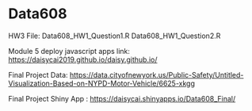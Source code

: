 # Data608

HW3 File: 
Data608_HW1_Question1.R
Data608_HW1_Question2.R

Module 5 deploy javascript apps link:
https://daisycai2019.github.io/daisy.github.io/


Final Project Data:
https://data.cityofnewyork.us/Public-Safety/Untitled-Visualization-Based-on-NYPD-Motor-Vehicle/6625-xkgg

Final Project Shiny App : 
https://daisycai.shinyapps.io/Data608_Final/


